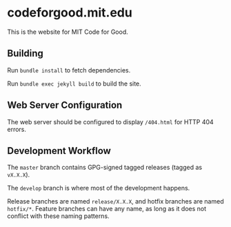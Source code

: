 # codeforgood.mit.edu

This is the website for MIT Code for Good.

## Building

Run `bundle install` to fetch dependencies.

Run `bundle exec jekyll build` to build the site.

## Web Server Configuration

The web server should be configured to display `/404.html` for HTTP 404 errors.

## Development Workflow

The `master` branch contains GPG-signed tagged releases (tagged as `vX.X.X`).

The `develop` branch is where most of the development happens.

Release branches are named `release/X.X.X`, and hotfix branches are named
`hotfix/*`. Feature branches can have any name, as long as it does not conflict
with these naming patterns.
